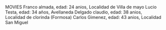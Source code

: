 MOVIES
Franco almada, edad: 24 anios, Localidad de Villa de mayo
Lucio Testa, edad: 34 años, Avellaneda 
Delgado claudio, edad: 38 anios, Localidad de clorinda (Formosa)
Carlos Gimenez, edad: 43 anios, Localidad San Miguel

